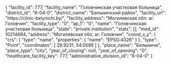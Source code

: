 {
    "facility_id": 777,
    "facility_name": "Головчинская участковая больница",
    "district_id": "6-04-0",
    "district_name": "Белыничский район",
    "facility_url": "https:\/\/clinic-belynichi.by\/",
    "facility_address": "Могилевская обл. аг. Головчин",
    "facility_type": "0",
    "ap_1": "0",
    "name": "Головчинская участковая больница",
    "state": "private institution",
    "stats": [],
    "med_id": 10214684,
    "address": "Могилевская обл. аг. Головчин",
    "coord_x_y": {
        "crs": {
            "type": "name",
            "properties": {
                "name": "EPSG:4326"
            }
        },
        "type": "Point",
        "coordinates": [
            29.9231,
            54.0599
        ]
    },
    "place_name": "Белыничи",
    "place_type": "city",
    "year_of_closing": null,
    "year_of_opening": "0",
    "healthcare_facility_key": 777,
    "administrative_division_id": "6-04-0"
}
